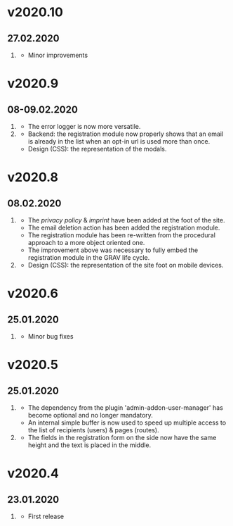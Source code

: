 # v2020.10
## 27.02.2020

1. [](#improved)
   * Minor improvements


# v2020.9
## 08-09.02.2020

1. [](#improved)
   * The error logger is now more versatile.
2. [](#bugfix) 
   * Backend: the registration module now properly shows that an email is already in the list when an opt-in url is used more than once.
   * Design (CSS): the representation of the modals.


# v2020.8
## 08.02.2020

1. [](#improved)
   * The *privacy policy* & *imprint* have been added at the foot of the site.
   * The email deletion action has been added the registration module.
   * The registration module has been re-written from the procedural approach to a more object oriented one.
   * The improvement above was necessary to fully embed the registration module in the GRAV life cycle.
2. [](#bugfix) 
   * Design (CSS): the representation of the site foot on mobile devices.
  

# v2020.6
## 25.01.2020

1. [](#bugfix) 
   * Minor bug fixes


# v2020.5
## 25.01.2020

1. [](#improved)
   * The dependency from the plugin 'admin-addon-user-manager' has become optional and no longer mandatory.
   * An internal simple buffer is now used to speed up multiple access to the list of recipients (users) & pages (routes).
2. [](#bugfix) 
   * The fields in the registration form on the side now have the same height and the text is placed in the middle.


# v2020.4
## 23.01.2020

1. [](#new)
   * First release
